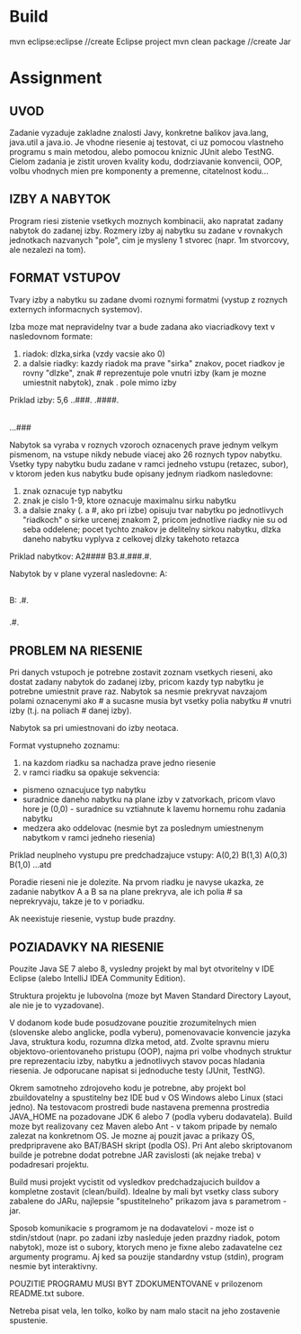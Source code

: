 Build
=====
mvn eclipse:eclipse  //create Eclipse project
mvn clean package    //create Jar



Assignment
==========

UVOD
----
Zadanie vyzaduje zakladne znalosti Javy, konkretne balikov java.lang, java.util a java.io. Je vhodne riesenie aj testovat, ci uz pomocou vlastneho programu s main metodou, alebo pomocou kniznic JUnit alebo TestNG. Cielom zadania je zistit uroven kvality kodu, dodrziavanie konvencii, OOP, volbu vhodnych mien pre komponenty a premenne, citatelnost kodu...

IZBY A NABYTOK
--------------
Program riesi zistenie vsetkych moznych kombinacii, ako napratat zadany nabytok do zadanej izby. Rozmery izby aj nabytku su zadane v rovnakych jednotkach nazvanych "pole", cim je mysleny 1 stvorec (napr. 1m stvorcovy, ale nezalezi na tom).

FORMAT VSTUPOV
--------------
Tvary izby a nabytku su zadane dvomi roznymi formatmi (vystup z roznych externych informacnych systemov).

Izba moze mat nepravidelny tvar a bude zadana ako viacriadkovy text v nasledovnom formate:

1. riadok: dlzka,sirka (vzdy vacsie ako 0)
2. a dalsie riadky: kazdy riadok ma prave "sirka" znakov, pocet riadkov je rovny "dlzke", znak # reprezentuje pole vnutri izby (kam je mozne umiestnit nabytok), znak . pole mimo izby

Priklad izby:
5,6
..###.
.####.
######
######
...###

Nabytok sa vyraba v roznych vzoroch oznacenych prave jednym velkym pismenom, na vstupe nikdy nebude viacej ako 26 roznych typov nabytku. Vsetky typy nabytku budu zadane v ramci jedneho vstupu (retazec, subor), v ktorom jeden kus nabytku bude opisany jednym riadkom nasledovne:
1. znak oznacuje typ nabytku
2. znak je cislo 1-9, ktore oznacuje maximalnu sirku nabytku
3. a dalsie znaky (. a #, ako pri izbe) opisuju tvar nabytku po jednotlivych "riadkoch" o sirke urcenej znakom 2, pricom jednotlive riadky nie su od seba oddelene; pocet tychto znakov je delitelny sirkou nabytku, dlzka daneho nabytku vyplyva z celkovej dlzky takehoto retazca

Priklad nabytkov:
A2####
B3.#.###.#.

Nabytok by v plane vyzeral nasledovne:
A:
##
##
B:
.#.
###
.#.

PROBLEM NA RIESENIE
-------------------
Pri danych vstupoch je potrebne zostavit zoznam vsetkych rieseni, ako dostat zadany nabytok do zadanej izby, pricom kazdy typ nabytku je potrebne umiestnit prave raz. Nabytok sa nesmie prekryvat navzajom polami oznacenymi ako # a sucasne musia byt vsetky polia nabytku # vnutri izby (t.j. na poliach # danej izby).

Nabytok sa pri umiestnovani do izby neotaca.

Format vystupneho zoznamu:
1. na kazdom riadku sa nachadza prave jedno riesenie
2. v ramci riadku sa opakuje sekvencia:
  - pismeno oznacujuce typ nabytku
  - suradnice daneho nabytku na plane izby v zatvorkach, pricom vlavo hore je (0,0) - suradnice su vztiahnute k lavemu hornemu rohu zadania nabytku
  - medzera ako oddelovac (nesmie byt za poslednym umiestnenym nabytkom v ramci jedneho riesenia)

Priklad neuplneho vystupu pre predchadzajuce vstupy:
A(0,2) B(1,3)
A(0,3) B(1,0)
...atd

Poradie rieseni nie je dolezite. Na prvom riadku je navyse ukazka, ze zadanie nabytkov A a B sa na plane prekryva, ale ich polia # sa neprekryvaju, takze je to v poriadku.

Ak neexistuje riesenie, vystup bude prazdny.

POZIADAVKY NA RIESENIE
----------------------
Pouzite Java SE 7 alebo 8, vysledny projekt by mal byt otvoritelny v IDE Eclipse (alebo IntelliJ IDEA Community Edition).

Struktura projektu je lubovolna (moze byt Maven Standard Directory Layout, ale nie je to vyzadovane).

V dodanom kode bude posudzovane pouzitie zrozumitelnych mien (slovenske alebo anglicke, podla vyberu), pomenovavacie konvencie jazyka Java, struktura kodu, rozumna dlzka metod, atd. Zvolte spravnu mieru objektovo-orientovaneho pristupu (OOP), najma pri volbe vhodnych struktur pre reprezentaciu izby, nabytku a jednotlivych stavov pocas hladania riesenia. Je odporucane napisat si jednoduche testy (JUnit, TestNG).

Okrem samotneho zdrojoveho kodu je potrebne, aby projekt bol zbuildovatelny a spustitelny bez IDE bud v OS Windows alebo Linux (staci jedno). Na testovacom prostredi bude nastavena premenna prostredia JAVA_HOME na pozadovane JDK 6 alebo 7 (podla vyberu dodavatela). Build moze byt realizovany cez Maven alebo Ant - v takom pripade by nemalo zalezat na konkretnom OS. Je mozne aj pouzit javac a prikazy OS, predpripravene ako BAT/BASH skript (podla OS). Pri Ant alebo skriptovanom builde je potrebne dodat potrebne JAR zavislosti (ak nejake treba) v podadresari projektu.

Build musi projekt vycistit od vysledkov predchadzajucich buildov a kompletne zostavit (clean/build). Idealne by mali byt vsetky class subory zabalene do JARu, najlepsie "spustitelneho" prikazom java s parametrom -jar.

Sposob komunikacie s programom je na dodavatelovi - moze ist o stdin/stdout (napr. po zadani izby nasleduje jeden prazdny riadok, potom nabytok), moze ist o subory, ktorych meno je fixne alebo zadavatelne cez argumenty programu. Aj ked sa pouzije standardny vstup (stdin), program nesmie byt interaktivny.

POUZITIE PROGRAMU MUSI BYT ZDOKUMENTOVANE v prilozenom README.txt subore.

Netreba pisat vela, len tolko, kolko by nam malo stacit na jeho zostavenie spustenie.